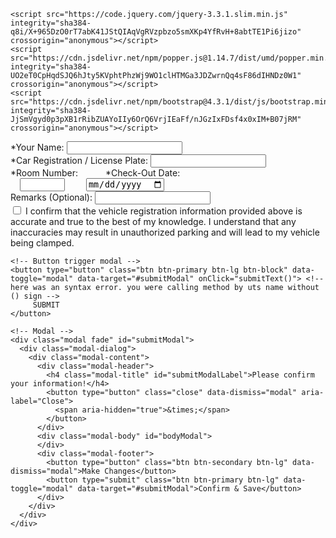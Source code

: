 <html lang="en">
  <head>
  <!-- Required meta tags -->
    <meta charset="utf-8">
    <meta name="viewport" content="width=device-width, initial-scale=1, shrink-to-fit=no">
    <!-- Bootstrap CSS -->
    <link rel="stylesheet" href="https://cdn.jsdelivr.net/npm/bootstrap@4.3.1/dist/css/bootstrap.min.css" integrity="sha384-ggOyR0iXCbMQv3Xipma34MD+dH/1fQ784/j6cY/iJTQUOhcWr7x9JvoRxT2MZw1T" crossorigin="anonymous">
    <link rel="stylesheet" href="reg.css">
  </head>

 <!-- Optional JavaScript  
 jQuery first, then Popper.js, then Bootstrap JS -->
    <script src="https://code.jquery.com/jquery-3.3.1.slim.min.js" integrity="sha384-q8i/X+965DzO0rT7abK41JStQIAqVgRVzpbzo5smXKp4YfRvH+8abtTE1Pi6jizo" crossorigin="anonymous"></script>
    <script src="https://cdn.jsdelivr.net/npm/popper.js@1.14.7/dist/umd/popper.min.js" integrity="sha384-UO2eT0CpHqdSJQ6hJty5KVphtPhzWj9WO1clHTMGa3JDZwrnQq4sF86dIHNDz0W1" crossorigin="anonymous"></script>
    <script src="https://cdn.jsdelivr.net/npm/bootstrap@4.3.1/dist/js/bootstrap.min.js" integrity="sha384-JjSmVgyd0p3pXB1rRibZUAYoIIy6OrQ6VrjIEaFf/nJGzIxFDsf4x0xIM+B07jRM" crossorigin="anonymous"></script>


<form action="https://api.sheetmonkey.io/form/iQMYhHKk257VGevi81mAqL" method="post">
    <div class="form-group">
    <label for="NAME">*Your Name:</label>
    <input type="text" id="NAME" name="NAME" class="form-control" autocomplete="off" onkeyup="this.value = this.value.toUpperCase();" required>
    </div>
    <div class="form-group">
    <label for="CAR-REGISTRATION">*Car Registration / License Plate:</label>
    <input type="text" id="CAR-REGISTRATION" name="CAR-REGISTRATION" class="form-control" autocomplete="off" onkeyup="this.value = this.value.toUpperCase();" required>
    </div>
    <div class="form-group row">
    <label for="ROOM" class="col-sm-5">*Room Number:</label>
    <label for="CHECK-OUT" class="col-sm-6" style="margin-left:40px">*Check-Out Date:</label>
    </div>
    <div class="form-group row">
    <label style="padding-left:15px"></label>
    <input type="number" min="80" max="5118" id="ROOM" name="ROOM" class="form-control col-sm-5" autocomplete="off" required>
    <input type="datetime-local" id="CHECK-IN" name="CHECK-IN" class="form-control" autocomplete="off" required hidden>
    <input type="date" id="CHECK-OUT" name="CHECK-OUT" class="form-control col-sm-6" style="margin-left:30px" autocomplete="off" required>
    </div>
    <div class="form-group">
    <label for="OBSERVATIONS">Remarks (Optional):</label>
    <input type="text" id="OBSERVATIONS" name="OBSERVATIONS" class="form-control" autocomplete="off" style="text-transform: capitalize;">
    </div>
    <div>    
    <label for="CONFIRMED" style="word-wrap:break-word">
    <input type="checkbox" id="CONFIRMED" name="CONFIRMED" value="Yes" required> I confirm that the vehicle registration information provided above is accurate and true to the best of my knowledge. I understand that any inaccuracies may result in unauthorized parking and will lead to my vehicle being clamped.</label>
    </div>

    <!-- Button trigger modal -->
    <button type="button" class="btn btn-primary btn-lg btn-block" data-toggle="modal" data-target="#submitModal" onClick="submitText()"> <!-- here was an syntax error. you were calling method by uts name without () sign -->
         SUBMIT
    </button>

    <!-- Modal -->
    <div class="modal fade" id="submitModal">
      <div class="modal-dialog">
        <div class="modal-content">
          <div class="modal-header">
            <h4 class="modal-title" id="submitModalLabel">Please confirm your information!</h4>
            <button type="button" class="close" data-dismiss="modal" aria-label="Close">
              <span aria-hidden="true">&times;</span>
            </button>
          </div>
          <div class="modal-body" id="bodyModal">
          </div>
          <div class="modal-footer">
            <button type="button" class="btn btn-secondary btn-lg" data-dismiss="modal">Make Changes</button>
            <button type="submit" class="btn btn-primary btn-lg" data-toggle="modal" data-target="#submitModal">Confirm & Save</button>
          </div>
        </div>
      </div>
    </div>
  </form>
</html>

<script>

// getFullYear, getMonth, getDate, getHours, getMinutes all return values of local time.
const convertToDateTimeLocalString = (date) => {
  const year = date.getFullYear();
  const month = (date.getMonth() + 1).toString().padStart(2, "0");
  const day = date.getDate().toString().padStart(2, "0");
  const hours = date.getHours().toString().padStart(2, "0");
  const minutes = date.getMinutes().toString().padStart(2, "0");

  return `${year}-${month}-${day}T${hours}:${minutes}`;
}

//Check-in date as today
const currentTime = new Date();
document.getElementById('CHECK-IN').value = convertToDateTimeLocalString(currentTime);

//Minimun check-out date from 1 day ahead
var minDate = new Date(currentTime.setDate(currentTime.getDate() + 1)).toISOString().split("T")[0];
document.getElementsByName("CHECK-OUT")[0].setAttribute('min', minDate);


function submitText(){        
        var html="Name: <div class='font-weight-bold'>"+$("#NAME").val() + "</div>"
                  +"<br>Car Registration: <div class='font-weight-bold'>"+$("#CAR-REGISTRATION").val() + "</div>"
                  +"<br>Room Number: <div class='font-weight-bold'>"+$("#ROOM").val() + "</div>"
                  +"<br>Check-Out Date: <div class='font-weight-bold'><input type="date" class="form-control col-sm-6" value='"+$("#CHECK-OUT").val() + "'></div>"
                  +"<br>Remarks: <div class='font-weight-bold'>"+$("#OBSERVATIONS").val() + "</div>";
        $("#bodyModal").html(html);
}
</script>
